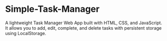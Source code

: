 # Simple-Task-Manager
A lightweight Task Manager Web App built with HTML, CSS, and JavaScript. It allows you to add, edit, complete, and delete tasks with persistent storage using LocalStorage.
